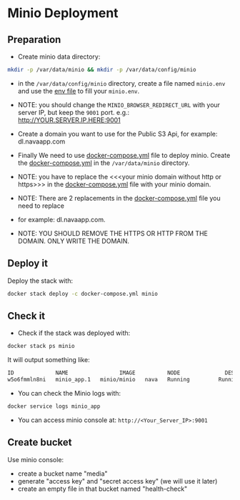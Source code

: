 # Minio Deployment

## Preparation

- Create minio data directory:

```bash
mkdir -p /var/data/minio && mkdir -p /var/data/config/minio
```

- in the ```/var/data/config/minio``` directory, create a file named ```minio.env``` and use the [env file](minio.env) to fill your ```minio.env```.
  
- NOTE: you should change the ```MINIO_BROWSER_REDIRECT_URL``` with your server IP, but keep the ```9001``` port. e.g.: http://YOUR.SERVER.IP.HERE:9001

- Create a domain you want to use for the Public S3 Api, for example: dl.navaapp.com

- Finally We need to use [docker-compose.yml](./docker-compose.yml) file to deploy minio. Create the [docker-compose.yml](./docker-compose.yml) in the ```/var/data/minio``` directory.
- NOTE: you have to replace the \<\<\<your minio domain without http or https\>\>\> in the [docker-compose.yml](./docker-compose.yml) file with your minio domain.
- NOTE: There are 2 replacements in the [docker-compose.yml](./docker-compose.yml) file you need to replace
- for example: dl.navaapp.com.
- NOTE: YOU SHOULD REMOVE THE HTTPS OR HTTP FROM THE DOMAIN. ONLY WRITE THE DOMAIN.

## Deploy it

Deploy the stack with:

```bash
docker stack deploy -c docker-compose.yml minio
```

## Check it

- Check if the stack was deployed with:

```bash
docker stack ps minio
```

It will output something like:

```bash
ID             NAME                IMAGE          NODE              DESIRED STATE   CURRENT STATE          ERROR   PORTS
w5o6fmmln8ni   minio_app.1   minio/minio   nava   Running         Running 1 minute ago
```

- You can check the Minio logs with:

```bash
docker service logs minio_app
```

- You can access minio console at:
`http://<Your_Server_IP>:9001`

## Create bucket

Use minio console:

- create a bucket name "media"
- generate "access key" and "secret access key" (we will use it later)
- create an empty file in that bucket named "health-check"
